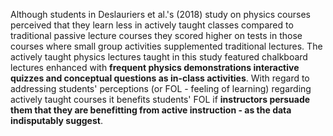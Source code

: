 Although students in Deslauriers et al.'s (2018) study on physics courses perceived that they learn less in actively taught classes compared to traditional passive lecture courses they scored higher on tests in those courses where small group activities supplemented traditional lectures. The actively taught physics lectures taught in this study featured chalkboard lectures enhanced with **frequent physics demonstrations interactive quizzes and conceptual questions as in-class activities**. With regard to addressing students' perceptions (or FOL - feeling of learning) regarding actively taught courses it benefits students' FOL if **instructors persuade them that they are benefitting from active instruction - as the data indisputably suggest**.